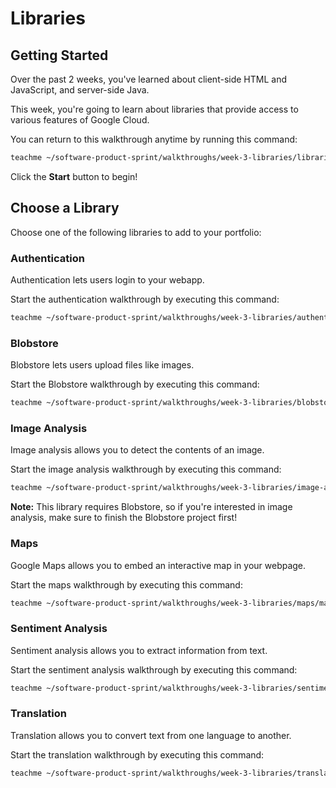 # Libraries

## Getting Started

Over the past 2 weeks, you've learned about client-side HTML and JavaScript, and
server-side Java.

This week, you're going to learn about libraries that provide access to various
features of Google Cloud.

You can return to this walkthrough anytime by running this command:

```bash
teachme ~/software-product-sprint/walkthroughs/week-3-libraries/libraries-walkthrough.md
```

Click the **Start** button to begin!

## Choose a Library

Choose one of the following libraries to add to your portfolio:

### Authentication

Authentication lets users login to your webapp.

Start the authentication walkthrough by executing this command:

```bash
teachme ~/software-product-sprint/walkthroughs/week-3-libraries/authentication/authentication-walkthrough.md
```

### Blobstore

Blobstore lets users upload files like images.

Start the Blobstore walkthrough by executing this command:

```bash
teachme ~/software-product-sprint/walkthroughs/week-3-libraries/blobstore/blobstore-walkthrough.md
```

### Image Analysis

Image analysis allows you to detect the contents of an image.

Start the image analysis walkthrough by executing this command:

```bash
teachme ~/software-product-sprint/walkthroughs/week-3-libraries/image-analysis/image-analysis-walkthrough.md
```

**Note:** This library requires Blobstore, so if you're interested in image
analysis, make sure to finish the Blobstore project first!

### Maps

Google Maps allows you to embed an interactive map in your webpage.

Start the maps walkthrough by executing this command:

```bash
teachme ~/software-product-sprint/walkthroughs/week-3-libraries/maps/maps-walkthrough.md
```

### Sentiment Analysis

Sentiment analysis allows you to extract information from text.

Start the sentiment analysis walkthrough by executing this command:

```bash
teachme ~/software-product-sprint/walkthroughs/week-3-libraries/sentiment-analysis/sentiment-analysis-walkthrough.md
```

### Translation

Translation allows you to convert text from one language to another.

Start the translation walkthrough by executing this command:

```bash
teachme ~/software-product-sprint/walkthroughs/week-3-libraries/translation/translation-walkthrough.md
```